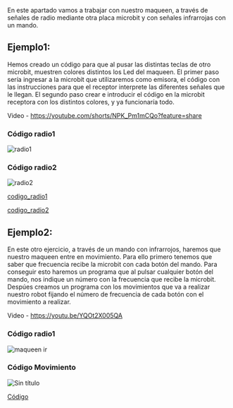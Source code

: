 En este apartado vamos a trabajar con nuestro maqueen, a través de señales de radio mediante otra placa microbit y con señales infrarrojas con un mando.

## Ejemplo1:

Hemos creado un código para que al pusar las distintas teclas de otro microbit, muestren colores distintos los Led del maqueen.
El primer paso sería ingresar a la microbit que utilizaremos como emisora, el código con las instrucciones para que el receptor interprete las diferentes señales que le llegan. El segundo paso crear e introducir el código en la microbit receptora con los distintos colores, y ya funcionaría todo.

Video - https://youtube.com/shorts/NPK_Pm1mCQo?feature=share

### Código radio1
![radio1](https://user-images.githubusercontent.com/114906855/211269415-3d73167e-de1e-447f-b322-ba78d2bbd62c.png)
### Código radio2
![radio2](https://user-images.githubusercontent.com/114906855/211269424-23d10766-c2b6-40cf-a906-1804c8167dea.png)

[codigo_radio1](microbit-Radio1.hex)

[codigo_radio2](microbit-Radio2(1).hex)

## Ejemplo2:

En este otro ejercicio, a través de un mando con infrarrojos, haremos que nuestro maqueen entre en movimiento. Para ello primero tenemos que saber que frecuencia recibe la microbit con cada botón del mando. Para conseguir esto haremos un programa que al pulsar cualquier botón del mando, nos indique un número con la frecuencia que recibe la microbit. Despúes creamos un programa con los movimientos que va a realizar nuestro robot fijando el número de frecuencia de cada botón con el movimiento a realizar.

Video - https://youtu.be/YQOt2X005QA

### Código radio1

![maqueen ir](https://user-images.githubusercontent.com/114906855/211272854-ea0b979f-6897-43c6-9b4b-7f03afdd8294.png)

### Código Movimiento

![Sin título](https://user-images.githubusercontent.com/114906778/211274083-74495cde-28c4-4d43-9a5c-e4849a8c8b49.png)

[Código](codigo2.hex)



